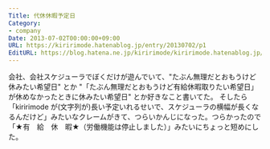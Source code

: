 ```yaml
---
Title: 代休休暇予定日
Category:
- company
Date: 2013-07-02T00:00:00+09:00
URL: https://kiririmode.hatenablog.jp/entry/20130702/p1
EditURL: https://blog.hatena.ne.jp/kiririmode/kiririmode.hatenablog.jp/atom/entry/8454420450078209672
---
```



会社、会社スケジューラでぼくだけが遊んでいて、"たぶん無理だとおもうけど休みたい希望日" とか "「たぶん無理だとおもうけど有給休暇取りたい希望日」が休めなかったときに休みたい希望日" とか好きなこと書いてた。
そしたら「kiririmode が(文字列が)長い予定いれるせいで、スケジューラの横幅が長くなるんだけど」みたいなクレームがきて、つらいかんじになった。つらかったので「★有　給　休　暇★（労働機能は停止しました）」みたいにちょっと短めにした。
